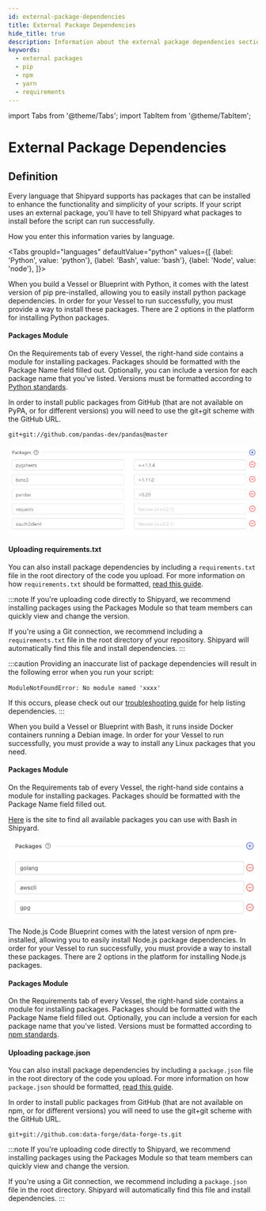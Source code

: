 ```yaml
---
id: external-package-dependencies
title: External Package Dependencies
hide_title: true
description: Information about the external package dependencies section of the requirements tab.
keywords:
  - external packages
  - pip
  - npm
  - yarn
  - requirements
---
```


import Tabs from '@theme/Tabs';
import TabItem from '@theme/TabItem';

# External Package Dependencies

## Definition

Every language that Shipyard supports has packages that can be installed to enhance the functionality and simplicity of your scripts. If your script uses an external package, you'll have to tell Shipyard what packages to install before the script can run successfully.

How you enter this information varies by language.

<Tabs
groupId="languages"
defaultValue="python"
values={[
{label: 'Python', value: 'python'},
{label: 'Bash', value: 'bash'},
{label: 'Node', value: 'node'},
]}>
<TabItem value="python">

When you build a Vessel or Blueprint with Python, it comes with the latest version of pip pre-installed, allowing you to easily install python package dependencies. In order for your Vessel to run successfully, you must provide a way to install these packages. There are 2 options in the platform for installing Python packages.

#### Packages Module

On the Requirements tab of every Vessel, the right-hand side contains a module for installing packages. Packages should be formatted with the Package Name field filled out. Optionally, you can include a version for each package name that you've listed. Versions must be formatted according to [Python standards](https://www.python.org/dev/peps/pep-0440/#version-specifiers).

In order to install public packages from GitHub \(that are not available on PyPA, or for different versions\) you will need to use the git+git scheme with the GitHub URL.

```text
git+git://github.com/pandas-dev/pandas@master
```

![Python Packages](../../.gitbook/assets/image_67.png)

#### Uploading requirements.txt

You can also install package dependencies by including a `requirements.txt` file in the root directory of the code you upload. For more information on how `requirements.txt` should be formatted, [read this guide](https://pip.pypa.io/en/stable/user_guide/#requirements-files).



:::note
If you're uploading code directly to Shipyard, we recommend installing packages using the Packages Module so that team members can quickly view and change the version.

If you're using a Git connection, we recommend including a `requirements.txt` file in the root directory of your repository. Shipyard will automatically find this file and install dependencies.
:::

:::caution
Providing an inaccurate list of package dependencies will result in the following error when you run your script:

`ModuleNotFoundError: No module named 'xxxx'`

If this occurs, please check out our [troubleshooting guide](../docs/troubleshooting.md) for help listing dependencies.
:::
</TabItem>
<TabItem value='bash'>

When you build a Vessel or Blueprint with Bash, it runs inside Docker containers running a Debian image. In order for your Vessel to run successfully, you must provide a way to install any Linux packages that you need.

#### Packages Module

On the Requirements tab of every Vessel, the right-hand side contains a module for installing packages. Packages should be formatted with the Package Name field filled out.

[Here](https://www.debian.org/distrib/packages) is the site to find all available packages you can use with Bash in Shipyard.

![Example Bash Packages](../../.gitbook/assets/shipyard_2021_03_12_17_33_07.png)

</TabItem>
<TabItem value='node'>

The Node.js Code Blueprint comes with the latest version of npm pre-installed, allowing you to easily install Node.js package dependencies. In order for your Vessel to run successfully, you must provide a way to install these packages. There are 2 options in the platform for installing Node.js packages.

#### Packages Module

On the Requirements tab of every Vessel, the right-hand side contains a module for installing packages. Packages should be formatted with the Package Name field filled out. Optionally, you can include a version for each package name that you've listed. Versions must be formatted according to [npm standards](https://semver.npmjs.com/).

#### Uploading package.json

You can also install package dependencies by including a `package.json` file in the root directory of the code you upload. For more information on how `package.json` should be formatted, [read this guide](https://docs.npmjs.com/cli/v7/configuring-npm/package-json).

In order to install public packages from GitHub \(that are not available on npm, or for different versions\) you will need to use the git+git scheme with the GitHub URL.

```text
git+git://github.com:data-forge/data-forge-ts.git
```

:::note
If you're uploading code directly to Shipyard, we recommend installing packages using the Packages Module so that team members can quickly view and change the version.

If you're using a Git connection, we recommend including a `package.json` file in the root directory. Shipyard will automatically find this file and install dependencies.
:::

</TabItem>
</Tabs>